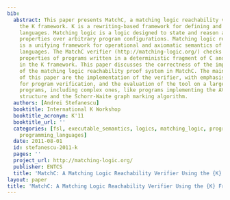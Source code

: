 ```yaml
---
bib:
  abstract: This paper presents MatchC, a matching logic reachability verifier using
    the K framework. K is a rewriting-based framework for defining and analyzing programming
    languages. Matching logic is a logic designed to state and reason about structural
    properties over arbitrary program configurations. Matching logic reachability
    is a unifying framework for operational and axiomatic semantics of programing
    languages. The MatchC verifier (http://matching-logic.org/) checks reachability
    properties of programs written in a deterministic fragment of C and is implemented
    in the K framework. This paper discusses the correctness of the implementation
    of the matching logic reachability proof system in MatchC. The main contributions
    of this paper are the implementation of the verifier, with emphasis on using K
    for program verification, and the evaluation of the tool on a large number of
    programs, including complex ones, like programs implementing the AVL trees data
    structure and the Schorr-Waite graph marking algorithm.
  authors: [Andrei Stefanescu]
  booktitle: International K Workshop
  booktitle_acronym: K'11
  booktitle_url: ''
  categories: [fsl, executable_semantics, logics, matching_logic, program_verification,
    programming_languages]
  date: 2011-08-01
  id: stefanescu-2011-k
  pages: ''
  project_url: http://matching-logic.org/
  publisher: ENTCS
  title: 'MatchC: A Matching Logic Reachability Verifier Using the {K} Framework'
layout: paper
title: 'MatchC: A Matching Logic Reachability Verifier Using the {K} Framework'
---
```

